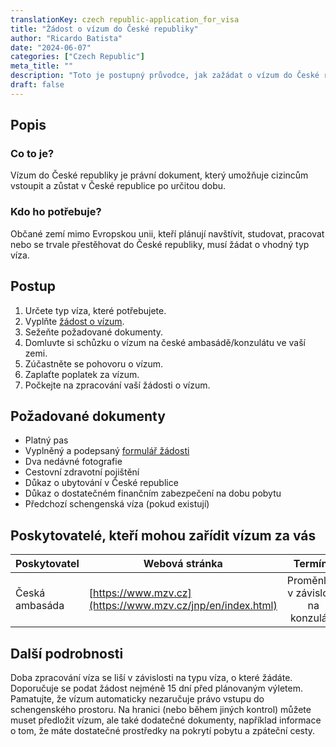 ```yaml
---
translationKey: czech republic-application_for_visa
title: "Žádost o vízum do České republiky"
author: "Ricardo Batista"
date: "2024-06-07"
categories: ["Czech Republic"]
meta_title: ""
description: "Toto je postupný průvodce, jak zažádat o vízum do České republiky."
draft: false
---  
```


## Popis
### Co to je?
Vízum do České republiky je právní dokument, který umožňuje cizincům vstoupit a zůstat v České republice po určitou dobu.
### Kdo ho potřebuje?
Občané zemí mimo Evropskou unii, kteří plánují navštívit, studovat, pracovat nebo se trvale přestěhovat do České republiky, musí žádat o vhodný typ víza.

## Postup
1. Určete typ víza, které potřebujete.
2. Vyplňte [žádost o vízum](https://www.mzv.cz/jnp/en/information_for_aliens/general_visa_information/long_stay_visa/index.html).
3. Sežeňte požadované dokumenty.
4. Domluvte si schůzku o vízum na české ambasádě/konzulátu ve vaší zemi.
5. Zúčastněte se pohovoru o vízum.
6. Zaplaťte poplatek za vízum.
7. Počkejte na zpracování vaší žádosti o vízum.

## Požadované dokumenty
- Platný pas
- Vyplněný a podepsaný [formulář žádosti](https://www.mzv.cz/jnp/en/information_for_aliens/general_visa_information/long_stay_visa/index.html)
- Dva nedávné fotografie
- Cestovní zdravotní pojištění
- Důkaz o ubytování v České republice
- Důkaz o dostatečném finančním zabezpečení na dobu pobytu
- Předchozí schengenská víza (pokud existují)

## Poskytovatelé, kteří mohou zařídit vízum za vás

| Poskytovatel    |     Webová stránka     |     Termíny    |       Náklady      |
| --------------- | --------------- |  :-------------: | :-------------: |
| Česká ambasáda      |  [https://www.mzv.cz](https://www.mzv.cz/jnp/en/index.html)       |     Proměnlivé v závislosti na konzulátu      |        Proměnlivé v závislosti na typu víza       |

## Další podrobnosti
Doba zpracování víza se liší v závislosti na typu víza, o které žádáte. Doporučuje se podat žádost nejméně 15 dní před plánovaným výletem.
Pamatujte, že vízum automaticky nezaručuje právo vstupu do schengenského prostoru. Na hranici (nebo během jiných kontrol) můžete muset předložit vízum, ale také dodatečné dokumenty, například informace o tom, že máte dostatečné prostředky na pokrytí pobytu a zpáteční cesty.